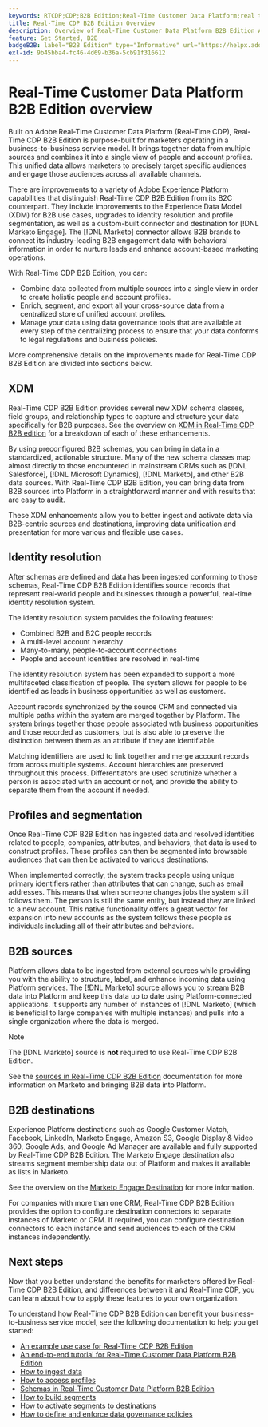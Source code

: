 ```yaml
---
keywords: RTCDP;CDP;B2B Edition;Real-Time Customer Data Platform;real time customer data platform;real time cdp;b2b;cdp;Customer AI
title: Real-Time CDP B2B Edition Overview
description: Overview of Real-Time Customer Data Platform B2B Edition Account
feature: Get Started, B2B
badgeB2B: label="B2B Edition" type="Informative" url="https://helpx.adobe.com/legal/product-descriptions/real-time-customer-data-platform-b2b-edition-prime-and-ultimate-packages.html newtab=true"
exl-id: 9b45bba4-fc46-4d69-b36a-5cb91f316612
---
```

# Real-Time Customer Data Platform B2B Edition overview

Built on Adobe Real-Time Customer Data Platform (Real-Time CDP), Real-Time CDP B2B Edition is purpose-built for marketers operating in a business-to-business service model. It brings together data from multiple sources and combines it into a single view of people and account profiles. This unified data allows marketers to precisely target specific audiences and engage those audiences across all available channels.

There are improvements to a variety of Adobe Experience Platform capabilities that distinguish Real-Time CDP B2B Edition from its B2C counterpart. They include improvements to the Experience Data Model (XDM) for B2B use cases, upgrades to identity resolution and profile segmentation, as well as a custom-built connector and destination for [!DNL Marketo Engage]. The [!DNL Marketo] connector allows B2B brands to connect its industry-leading B2B engagement data with behavioral information in order to nurture leads and enhance account-based marketing operations.

With Real-Time CDP B2B Edition, you can:

* Combine data collected from multiple sources into a single view in order to create holistic people and account profiles.
* Enrich, segment, and export all your cross-source data from a centralized store of unified account profiles.
* Manage your data using data governance tools that are available at every step of the centralizing process to ensure that your data conforms to legal regulations and business policies.

More comprehensive details on the improvements made for Real-Time CDP B2B Edition are divided into sections below. 

## XDM

Real-Time CDP B2B Edition provides several new XDM schema classes, field groups, and relationship types to capture and structure your data specifically for B2B purposes. See the overview on [XDM in Real-Time CDP B2B edition](./schemas/b2b.md) for a breakdown of each of these enhancements.

By using preconfigured B2B schemas, you can bring in data in a standardized, actionable structure. Many of the new schema classes map almost directly to those encountered in mainstream CRMs such as [!DNL Salesforce], [!DNL Microsoft Dynamics], [!DNL Marketo], and other B2B data sources. With Real-Time CDP B2B Edition, you can bring data from B2B sources into Platform in a straightforward manner and with results that are easy to audit.

These XDM enhancements allow you to better ingest and activate data via B2B-centric sources and destinations, improving data unification and presentation for more various and flexible use cases.

## Identity resolution

After schemas are defined and data has been ingested conforming to those schemas, Real-Time CDP B2B Edition identifies source records that represent real-world people and businesses through a powerful, real-time identity resolution system.

The identity resolution system provides the following features:

* Combined B2B and B2C people records
* A multi-level account hierarchy
* Many-to-many, people-to-account connections
* People and account identities are resolved in real-time

The identity resolution system has been expanded to support a more multifaceted classification of people. The system allows for people to be identified as leads in business opportunities as well as customers.

Account records synchronized by the source CRM and connected via multiple paths within the system are merged together by Platform. The system brings together those people associated wth business opportunities and those recorded as customers, but is also able to preserve the distinction between them as an attribute if they are identifiable. 

Matching identifiers are used to link together and merge account records from across multiple systems. Account hierarchies are preserved throughout this process. Differentiators are used scrutinize whether a person is associated with an account or not, and provide the ability to separate them from the account if needed.

## Profiles and segmentation

Once Real-Time CDP B2B Edition has ingested data and resolved identities related to people, companies, attributes, and behaviors, that data is used to construct profiles. These profiles can then be segmented into browsable audiences that can then be activated to various destinations.

When implemented correctly, the system tracks people using unique primary identifiers rather than attributes that can change, such as email addresses. This means that when someone changes jobs the system still follows them. The person is still the same entity, but instead they are linked to a new account. This native functionality offers a great vector for expansion into new accounts as the system follows these people as individuals including all of their attributes and behaviors.

## B2B sources

Platform allows data to be ingested from external sources while providing you with the ability to structure, label, and enhance incoming data using Platform services. The [!DNL Marketo] source allows you to stream B2B data into Platform and keep this data up to date using Platform-connected applications. It supports any number of instances of [!DNL Marketo] (which is beneficial to large companies with multiple instances) and pulls into a single organization where the data is merged.

>[!NOTE]
>
>The [!DNL Marketo] source is **not** required to use Real-Time CDP B2B Edition. 

See the [sources in Real-Time CDP B2B Edition](./sources/b2b.md) documentation for more information on Marketo and bringing B2B data into Platform.

## B2B destinations

Experience Platform destinations such as Google Customer Match, Facebook, LinkedIn, Marketo Engage, Amazon S3, Google Display & Video 360, Google Ads, and Google Ad Manager are available and fully supported by Real-Time CDP B2B Edition. The Marketo Engage destination also streams segment membership data out of Platform and makes it available as lists in Marketo.

See the overview on the [Marketo Engage Destination](../destinations/catalog/adobe/marketo-engage.md) for more information.

For companies with more than one CRM, Real-Time CDP B2B Edition provides the option to configure destination connectors to separate instances of Marketo or CRM. If required, you can configure destination connectors to each instance and send audiences to each of the CRM instances independently.

## Next steps

Now that you better understand the benefits for marketers offered by Real-Time CDP B2B Edition, and differences between it and Real-Time CDP, you can learn about how to apply these features to your own organization.

To understand how Real-Time CDP B2B Edition can benefit your business-to-business service model, see the following documentation to help you get started:

* [An example use case for Real-Time CDP B2B Edition](./b2b-use-case.md)
* [An end-to-end tutorial for Real-Time Customer Data Platform B2B Edition](./b2b-tutorial.md)
* [How to ingest data](./sources/b2b.md)
* [How to access profiles](./profile/profile-overview.md)
* [Schemas in Real-Time Customer Data Platform B2B Edition](./schemas/b2b.md)
* [How to build segments](./segmentation/b2b.md)
* [How to activate segments to destinations](./destinations/b2b.md)
* [How to define and enforce data governance policies](./privacy/data-governance-overview.md)
